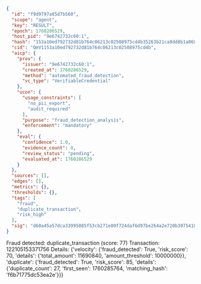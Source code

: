 ```json
{
  "id": "f9d9797a85d7b560",
  "scope": "agent",
  "key": "RESULT",
  "epoch": 1760286529,
  "host_pid": "9e6742732c60:1",
  "hash": "153a10ed792732d81b764c06213c02508975cd4b35263b21ca8dd8b1a068ee7a",
  "cid": "QmV1153a10ed792732d81b764c06213c02508975cd4b",
  "aicp": {
    "prov": {
      "issuer": "9e6742732c60:1",
      "created_at": 1760286529,
      "method": "automated_fraud_detection",
      "vc_type": "VerifiableCredential"
    },
    "ucon": {
      "usage_constraints": [
        "no_pii_export",
        "audit_required"
      ],
      "purpose": "fraud_detection_analysis",
      "enforcement": "mandatory"
    },
    "eval": {
      "confidence": 1.0,
      "evidence_count": 0,
      "review_status": "pending",
      "evaluated_at": 1760286529
    }
  },
  "sources": [],
  "edges": [],
  "metrics": {},
  "thresholds": {},
  "tags": [
    "fraud",
    "duplicate_transaction",
    "risk_high"
  ],
  "sig": "d60a45a57dca33995085f53cb271e00f724daf6d97be264a2e720b3975410336"
}
```

Fraud detected: duplicate_transaction (score: 77)
Transaction: 122105153371756
Details: {'velocity': {'fraud_detected': True, 'risk_score': 70, 'details': {'total_amount': 11690840, 'amount_threshold': 10000000}}, 'duplicate': {'fraud_detected': True, 'risk_score': 85, 'details': {'duplicate_count': 27, 'first_seen': 1760285764, 'matching_hash': 'f6b71775dc53ea2e'}}}